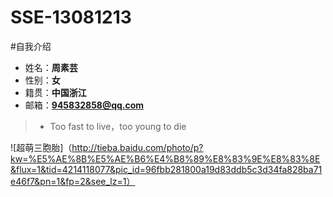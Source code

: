 # SSE-13081213
       
#自我介绍


* 姓名：**周素芸**
* 性别：**女**
* 籍贯：**中国浙江**
* 邮箱：**945832858@qq.com**


>* Too fast to live，too young to die

![超萌三胞胎]（http://tieba.baidu.com/photo/p?kw=%E5%AE%8B%E5%AE%B6%E4%B8%89%E8%83%9E%E8%83%8E&flux=1&tid=4214118077&pic_id=96fbb281800a19d83ddb5c3d34fa828ba71e46f7&pn=1&fp=2&see_lz=1）



